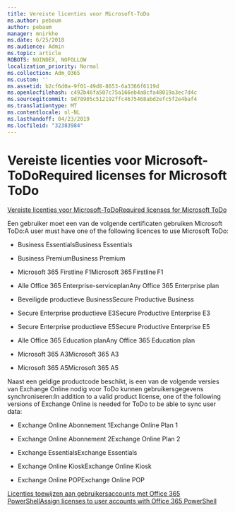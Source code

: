 ```yaml
---
title: Vereiste licenties voor Microsoft-ToDo
ms.author: pebaum
author: pebaum
manager: mnirkhe
ms.date: 6/25/2018
ms.audience: Admin
ms.topic: article
ROBOTS: NOINDEX, NOFOLLOW
localization_priority: Normal
ms.collection: Adm_O365
ms.custom: ''
ms.assetid: b2cf6d0a-9f01-49d8-8653-6a3366f6119d
ms.openlocfilehash: c492b46fa507c75a166eb4a8cfa48019a3ec7d4c
ms.sourcegitcommit: 9d78905c512192ffc4675468abd2efc5f2e4baf4
ms.translationtype: MT
ms.contentlocale: nl-NL
ms.lasthandoff: 04/23/2019
ms.locfileid: "32383984"
---
```

# <a name="required-licenses-for-microsoft-todo"></a><span data-ttu-id="afe2e-102">Vereiste licenties voor Microsoft-ToDo</span><span class="sxs-lookup"><span data-stu-id="afe2e-102">Required licenses for Microsoft ToDo</span></span>

[<span data-ttu-id="afe2e-103">Vereiste licenties voor Microsoft-ToDo</span><span class="sxs-lookup"><span data-stu-id="afe2e-103">Required licenses for Microsoft ToDo</span></span>](https://support.office.com/article/381e9d1b-c500-49b5-973e-890fd86528d7.aspx)
  
<span data-ttu-id="afe2e-104">Een gebruiker moet een van de volgende certificaten gebruiken Microsoft ToDo:</span><span class="sxs-lookup"><span data-stu-id="afe2e-104">A user must have one of the following licences to use Microsoft ToDo:</span></span>
  
- <span data-ttu-id="afe2e-105">Business Essentials</span><span class="sxs-lookup"><span data-stu-id="afe2e-105">Business Essentials</span></span>
    
- <span data-ttu-id="afe2e-106">Business Premium</span><span class="sxs-lookup"><span data-stu-id="afe2e-106">Business Premium</span></span>
    
- <span data-ttu-id="afe2e-107">Microsoft 365 Firstline F1</span><span class="sxs-lookup"><span data-stu-id="afe2e-107">Microsoft 365 Firstline F1</span></span>
    
- <span data-ttu-id="afe2e-108">Alle Office 365 Enterprise-serviceplan</span><span class="sxs-lookup"><span data-stu-id="afe2e-108">Any Office 365 Enterprise plan</span></span>
    
- <span data-ttu-id="afe2e-109">Beveiligde productieve Business</span><span class="sxs-lookup"><span data-stu-id="afe2e-109">Secure Productive Business</span></span>
    
- <span data-ttu-id="afe2e-110">Secure Enterprise productieve E3</span><span class="sxs-lookup"><span data-stu-id="afe2e-110">Secure Productive Enterprise E3</span></span>
    
- <span data-ttu-id="afe2e-111">Secure Enterprise productieve E5</span><span class="sxs-lookup"><span data-stu-id="afe2e-111">Secure Productive Enterprise E5</span></span>
    
- <span data-ttu-id="afe2e-112">Alle Office 365 Education plan</span><span class="sxs-lookup"><span data-stu-id="afe2e-112">Any Office 365 Education plan</span></span>
    
- <span data-ttu-id="afe2e-113">Microsoft 365 A3</span><span class="sxs-lookup"><span data-stu-id="afe2e-113">Microsoft 365 A3</span></span>
    
- <span data-ttu-id="afe2e-114">Microsoft 365 A5</span><span class="sxs-lookup"><span data-stu-id="afe2e-114">Microsoft 365 A5</span></span>
    
<span data-ttu-id="afe2e-115">Naast een geldige productcode beschikt, is een van de volgende versies van Exchange Online nodig voor ToDo kunnen gebruikersgegevens synchroniseren:</span><span class="sxs-lookup"><span data-stu-id="afe2e-115">In addition to a valid product license, one of the following versions of Exchange Online is needed for ToDo to be able to sync user data:</span></span> 
  
- <span data-ttu-id="afe2e-116">Exchange Online Abonnement 1</span><span class="sxs-lookup"><span data-stu-id="afe2e-116">Exchange Online Plan 1</span></span>
    
- <span data-ttu-id="afe2e-117">Exchange Online Abonnement 2</span><span class="sxs-lookup"><span data-stu-id="afe2e-117">Exchange Online Plan 2</span></span>
    
- <span data-ttu-id="afe2e-118">Exchange Essentials</span><span class="sxs-lookup"><span data-stu-id="afe2e-118">Exchange Essentials</span></span>
    
- <span data-ttu-id="afe2e-119">Exchange Online Kiosk</span><span class="sxs-lookup"><span data-stu-id="afe2e-119">Exchange Online Kiosk</span></span>
    
- <span data-ttu-id="afe2e-120">Exchange Online POP</span><span class="sxs-lookup"><span data-stu-id="afe2e-120">Exchange Online POP</span></span>
    
[<span data-ttu-id="afe2e-121">Licenties toewijzen aan gebruikersaccounts met Office 365 PowerShell</span><span class="sxs-lookup"><span data-stu-id="afe2e-121">Assign licenses to user accounts with Office 365 PowerShell</span></span>](https://docs.microsoft.com/office365/enterprise/powershell/assign-licenses-to-user-accounts-with-office-365-powershell )
  

